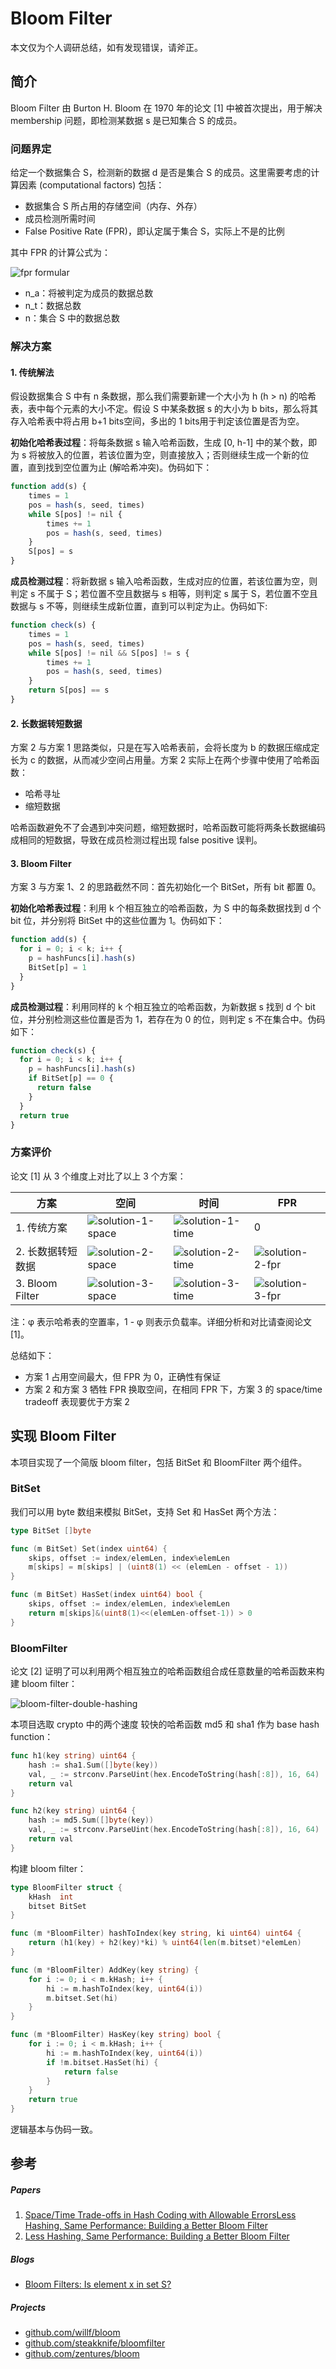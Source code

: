 # Bloom Filter

本文仅为个人调研总结，如有发现错误，请斧正。

## 简介

Bloom Filter 由 Burton H. Bloom 在 1970 年的论文 [1] 中被首次提出，用于解决 membership 问题，即检测某数据 s 是已知集合 S 的成员。

### 问题界定

给定一个数据集合 S，检测新的数据 d 是否是集合 S 的成员。这里需要考虑的计算因素 (computational factors) 包括：

* 数据集合 S 所占用的存储空间（内存、外存）
* 成员检测所需时间
* False Positive Rate (FPR)，即认定属于集合 S，实际上不是的比例

其中 FPR 的计算公式为：

![fpr formular](./statics/imgs/fpr.jpg)

* n_a：将被判定为成员的数据总数
* n_t：数据总数
* n：集合 S 中的数据总数

### 解决方案

#### 1. 传统解法

假设数据集合 S 中有 n 条数据，那么我们需要新建一个大小为 h (h > n) 的哈希表，表中每个元素的大小不定。假设 S 中某条数据 s 的大小为 b bits，那么将其存入哈希表中将占用 b+1 bits空间，多出的 1 bits用于判定该位置是否为空。

**初始化哈希表过程**：将每条数据 s 输入哈希函数，生成 [0,  h-1] 中的某个数，即为 s 将被放入的位置，若该位置为空，则直接放入；否则继续生成一个新的位置，直到找到空位置为止 (解哈希冲突)。伪码如下：

```js
function add(s) {
	times = 1
	pos = hash(s, seed, times)
	while S[pos] != nil {
		times += 1
		pos = hash(s, seed, times)
	}
	S[pos] = s
}
```

**成员检测过程**：将新数据 s 输入哈希函数，生成对应的位置，若该位置为空，则判定 s 不属于 S；若位置不空且数据与 s 相等，则判定 s 属于 S，若位置不空且数据与 s 不等，则继续生成新位置，直到可以判定为止。伪码如下:

```js
function check(s) {
	times = 1
	pos = hash(s, seed, times)
	while S[pos] != nil && S[pos] != s {
		times += 1
		pos = hash(s, seed, times)
	}
	return S[pos] == s
}
```

#### 2. 长数据转短数据

方案 2  与方案 1 思路类似，只是在写入哈希表前，会将长度为 b 的数据压缩成定长为 c 的数据，从而减少空间占用量。方案 2 实际上在两个步骤中使用了哈希函数：

* 哈希寻址
* 缩短数据

哈希函数避免不了会遇到冲突问题，缩短数据时，哈希函数可能将两条长数据编码成相同的短数据，导致在成员检测过程出现 false positive 误判。

#### 3. Bloom Filter

方案 3 与方案 1、2 的思路截然不同：首先初始化一个 BitSet，所有 bit 都置 0。

**初始化哈希表过程**：利用 k 个相互独立的哈希函数，为 S 中的每条数据找到 d 个 bit 位，并分别将 BitSet 中的这些位置为 1。伪码如下：

```js
function add(s) {
  for i = 0; i < k; i++ {
    p = hashFuncs[i].hash(s)
    BitSet[p] = 1
  }
}
```

**成员检测过程**：利用同样的 k 个相互独立的哈希函数，为新数据 s 找到 d 个 bit 位，并分别检测这些位置是否为 1，若存在为 0 的位，则判定 s 不在集合中。伪码如下：

```js
function check(s) {
  for i = 0; i < k; i++ {
    p = hashFuncs[i].hash(s)
    if BitSet[p] == 0 {
      return false
    }
  }
  return true
}
```

### 方案评价

论文 [1] 从 3 个维度上对比了以上 3 个方案：

| 方案              | 空间                                                     | 时间                                                         | FPR                                                  |
| ----------------- | -------------------------------------------------------- | ------------------------------------------------------------ | ---------------------------------------------------- |
| 1. 传统方案       | ![solution-1-space](./statics/imgs/solution-1-space.jpg) | ![solution-1-time](./statics/imgs/solution-1-membership-time.jpg) | 0                                                    |
| 2. 长数据转短数据 | ![solution-2-space](./statics/imgs/solution-2-space.jpg) | ![solution-2-time](./statics/imgs/solution-2-membership-time.jpg) | ![solution-2-fpr](./statics/imgs/solution-2-fpr.jpg) |
| 3. Bloom Filter   | ![solution-3-space](./statics/imgs/solution-3-space.jpg) | ![solution-3-time](./statics/imgs/solution-3-membership-time.jpg) | ![solution-3-fpr](./statics/imgs/solution-3-fpr.jpg) |

注：φ 表示哈希表的空置率，1 - φ 则表示负载率。详细分析和对比请查阅论文 [1]。

总结如下：

* 方案 1 占用空间最大，但 FPR 为 0，正确性有保证
* 方案 2 和方案 3 牺牲 FPR 换取空间，在相同 FPR 下，方案 3 的 space/time tradeoff 表现要优于方案 2

## 实现 Bloom Filter

本项目实现了一个简版 bloom filter，包括 BitSet 和 BloomFilter 两个组件。

### BitSet

我们可以用 byte 数组来模拟 BitSet，支持 Set 和 HasSet 两个方法：

```go
type BitSet []byte

func (m BitSet) Set(index uint64) {
	skips, offset := index/elemLen, index%elemLen
	m[skips] = m[skips] | (uint8(1) << (elemLen - offset - 1))
}

func (m BitSet) HasSet(index uint64) bool {
	skips, offset := index/elemLen, index%elemLen
	return m[skips]&(uint8(1)<<(elemLen-offset-1)) > 0
}
```

### BloomFilter

论文 [2] 证明了可以利用两个相互独立的哈希函数组合成任意数量的哈希函数来构建 bloom filter：

![bloom-filter-double-hashing](./statics/imgs/bloom-filter-double-hashing.jpg)

本项目选取 crypto 中的两个速度 较快的哈希函数 md5 和 sha1 作为 base hash function：

```go
func h1(key string) uint64 {
	hash := sha1.Sum([]byte(key))
	val, _ := strconv.ParseUint(hex.EncodeToString(hash[:8]), 16, 64)
	return val
}

func h2(key string) uint64 {
	hash := md5.Sum([]byte(key))
	val, _ := strconv.ParseUint(hex.EncodeToString(hash[:8]), 16, 64)
	return val
}
```

构建 bloom filter：

```go
type BloomFilter struct {
	kHash  int
	bitset BitSet
}

func (m *BloomFilter) hashToIndex(key string, ki uint64) uint64 {
	return (h1(key) + h2(key)*ki) % uint64(len(m.bitset)*elemLen)
}

func (m *BloomFilter) AddKey(key string) {
	for i := 0; i < m.kHash; i++ {
		hi := m.hashToIndex(key, uint64(i))
		m.bitset.Set(hi)
	}
}

func (m *BloomFilter) HasKey(key string) bool {
	for i := 0; i < m.kHash; i++ {
		hi := m.hashToIndex(key, uint64(i))
		if !m.bitset.HasSet(hi) {
			return false
		}
	}
	return true
}
```

逻辑基本与伪码一致。

## 参考

##### Papers

1. [Space/Time Trade-offs in Hash Coding with Allowable Errors](https://people.cs.umass.edu/~emery/classes/cmpsci691st/readings/Misc/p422-bloom.pdf)[Less Hashing, Same Performance: Building a Better Bloom Filter](https://www.eecs.harvard.edu/~michaelm/postscripts/rsa2008.pdf)
2. [Less Hashing, Same Performance: Building a Better Bloom Filter](https://www.eecs.harvard.edu/~michaelm/postscripts/rsa2008.pdf)

##### Blogs

* [Bloom Filters: Is element x in set S?](https://www.abhishek-tiwari.com/bloom-filters-is-element-x-in-set-s/)

##### Projects

* [github.com/willf/bloom](https://github.com/willf/bloom)
* [github.com/steakknife/bloomfilter](https://github.com/steakknife/bloomfilter)
* [github.com/zentures/bloom](https://github.com/zentures/bloom)